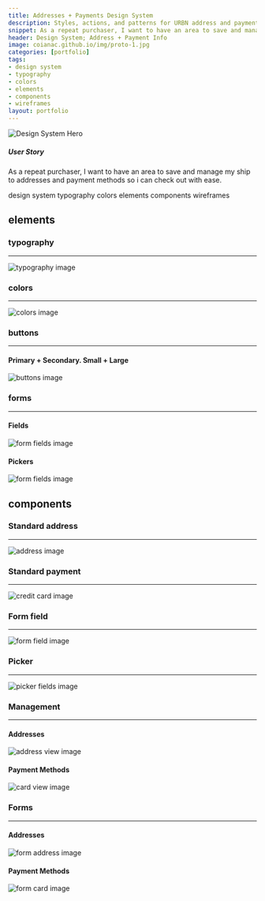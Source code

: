 ```yaml
---
title: Addresses + Payments Design System
description: Styles, actions, and patterns for URBN address and payment info
snippet: As a repeat purchaser, I want to have an area to save and manage my ship to addresses and payment methods so i can check out with ease.
header: Design System; Address + Payment Info
image: coianac.github.io/img/proto-1.jpg
categories: [portfolio]
tags: 
- design system
- typography
- colors
- elements
- components
- wireframes
layout: portfolio
---
```

<div class="w3-row">
<img src="https://coianac.github.io/img/designSystem-hero.jpg" alt="Design System Hero">
	</div>
<div class="w3-row w3-center block-head"> 
        <h5>User Story</h5>
	    <p>As a repeat purchaser, I want to have an area to save and manage my ship to addresses and payment methods so i can check out with ease.</p>
</div>

<div class="w3-row"> 
  <div class="w3-col w3-container m2">
  </div>
    <div class="w3-col w3-container m8">
	<pill>design system</pill>
	<pill>typography</pill>
	<pill>colors</pill>
	<pill>elements</pill>
	<pill>components</pill>
	<pill>wireframes</pill>
      </div>
      <div class="w3-col w3-container m2">
      </div>
</div>

<div class="w3-row "> 
	<div class="w3-col w3-container m2">
	</div>
		<div class="w3-col w3-container m8">
		<h2>elements</h2>
			<h3>typography</h3>
			<hr>
				<img src="https://coianac.github.io/img/ap-typography.jpg" alt="typography image">
			<h3>colors</h3>
			<hr>
				<img src="https://coianac.github.io/img/ap-colors.jpg" alt="colors image">
			<h3>buttons</h3>
			<hr>
				<h4>Primary + Secondary. Small + Large</h4>
				<img src="https://coianac.github.io/img/ap-buttons.jpg" alt="buttons image">
			<h3>forms</h3>
			<hr>
				<h4>Fields</h4>
				<img src="https://coianac.github.io/img/ap-field.jpg" alt="form fields image">
				<h4>Pickers</h4>
				<img src="https://coianac.github.io/img/ap-pickers.jpg" alt="form fields image">
		<h2>components</h2>
			<h3>Standard address</h3>
			<hr>
				<img src="https://coianac.github.io/img/ap-address.jpg" alt="address image">
			<h3>Standard payment</h3>
			<hr>
				<img src="https://coianac.github.io/img/ap-card.jpg" alt="credit card image">
			<h3>Form field</h3>
			<hr>
				<img src="https://coianac.github.io/img/ap-formField.jpg" alt="form field image">
			<h3>Picker</h3>
			<hr>
				<img src="https://coianac.github.io/img/ap-pickerField.jpg" alt="picker fields image">
			<h3>Management</h3>
			<hr>
				<h4>Addresses</h4>
					<img src="https://coianac.github.io/img/ap-addressView.jpg" alt="address view image">
				<h4>Payment Methods</h4>
					<img src="https://coianac.github.io/img/ap-cardView.jpg" alt="card view image">
			<h3>Forms</h3>
			<hr>
				<h4>Addresses</h4>
					<img src="https://coianac.github.io/img/ap-formAddress.jpg" alt="form address image">
				<h4>Payment Methods</h4>
					<img src="https://coianac.github.io/img/ap-formCard.jpg" alt="form card image">
     </div>
      <div class="w3-col w3-container m2">
      </div>
</div>
    
    
